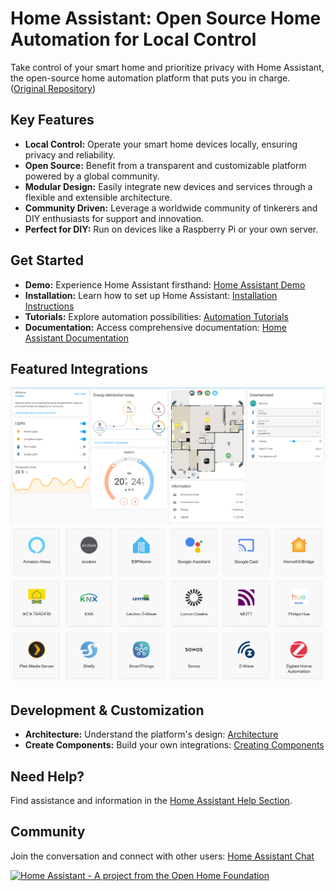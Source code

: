 # Home Assistant: Open Source Home Automation for Local Control

Take control of your smart home and prioritize privacy with Home Assistant, the open-source home automation platform that puts you in charge. ([Original Repository](https://github.com/home-assistant/core))

## Key Features

*   **Local Control:** Operate your smart home devices locally, ensuring privacy and reliability.
*   **Open Source:** Benefit from a transparent and customizable platform powered by a global community.
*   **Modular Design:** Easily integrate new devices and services through a flexible and extensible architecture.
*   **Community Driven:** Leverage a worldwide community of tinkerers and DIY enthusiasts for support and innovation.
*   **Perfect for DIY:** Run on devices like a Raspberry Pi or your own server.

## Get Started

*   **Demo:** Experience Home Assistant firsthand: [Home Assistant Demo](https://demo.home-assistant.io)
*   **Installation:** Learn how to set up Home Assistant: [Installation Instructions](https://home-assistant.io/getting-started/)
*   **Tutorials:** Explore automation possibilities: [Automation Tutorials](https://home-assistant.io/getting-started/automation/)
*   **Documentation:** Access comprehensive documentation: [Home Assistant Documentation](https://home-assistant.io/docs/)

## Featured Integrations

![Screenshot of States](https://raw.githubusercontent.com/home-assistant/core/dev/.github/assets/screenshot-states.png)
![Screenshot of Integrations](https://raw.githubusercontent.com/home-assistant/core/dev/.github/assets/screenshot-integrations.png)

## Development & Customization

*   **Architecture:** Understand the platform's design: [Architecture](https://developers.home-assistant.io/docs/architecture_index/)
*   **Create Components:** Build your own integrations: [Creating Components](https://developers.home-assistant.io/docs/creating_component_index/)

## Need Help?

Find assistance and information in the [Home Assistant Help Section](https://home-assistant.io/help/).

## Community

Join the conversation and connect with other users: [Home Assistant Chat](https://www.home-assistant.io/join-chat/)

[![Home Assistant - A project from the Open Home Foundation](https://www.openhomefoundation.org/badges/home-assistant.png)](https://www.openhomefoundation.org/)